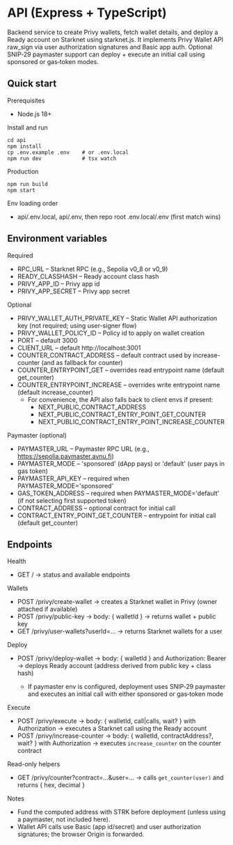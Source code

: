 # API (Express + TypeScript)

Backend service to create Privy wallets, fetch wallet details, and deploy a Ready account on Starknet using starknet.js. It implements Privy Wallet API raw_sign via user authorization signatures and Basic app auth. Optional SNIP‑29 paymaster support can deploy + execute an initial call using sponsored or gas‑token modes.

## Quick start

Prerequisites
- Node.js 18+

Install and run
```
cd api
npm install
cp .env.example .env    # or .env.local
npm run dev             # tsx watch
```

Production
```
npm run build
npm start
```

Env loading order
- api/.env.local, api/.env, then repo root .env.local/.env (first match wins)

## Environment variables

Required
- RPC_URL – Starknet RPC (e.g., Sepolia v0_8 or v0_9)
- READY_CLASSHASH – Ready account class hash
- PRIVY_APP_ID – Privy app id
- PRIVY_APP_SECRET – Privy app secret

Optional
- PRIVY_WALLET_AUTH_PRIVATE_KEY – Static Wallet API authorization key (not required; using user-signer flow)
- PRIVY_WALLET_POLICY_ID – Policy id to apply on wallet creation
- PORT – default 3000
- CLIENT_URL – default http://localhost:3001
- COUNTER_CONTRACT_ADDRESS – default contract used by increase-counter (and as fallback for counter)
- COUNTER_ENTRYPOINT_GET – overrides read entrypoint name (default get_counter)
- COUNTER_ENTRYPOINT_INCREASE – overrides write entrypoint name (default increase_counter)
  - For convenience, the API also falls back to client envs if present:
    - NEXT_PUBLIC_CONTRACT_ADDRESS
    - NEXT_PUBLIC_CONTRACT_ENTRY_POINT_GET_COUNTER
    - NEXT_PUBLIC_CONTRACT_ENTRY_POINT_INCREASE_COUNTER

Paymaster (optional)
- PAYMASTER_URL – Paymaster RPC URL (e.g., https://sepolia.paymaster.avnu.fi)
- PAYMASTER_MODE – 'sponsored' (dApp pays) or 'default' (user pays in gas token)
- PAYMASTER_API_KEY – required when PAYMASTER_MODE='sponsored'
- GAS_TOKEN_ADDRESS – required when PAYMASTER_MODE='default' (if not selecting first supported token)
- CONTRACT_ADDRESS – optional contract for initial call
- CONTRACT_ENTRY_POINT_GET_COUNTER – entrypoint for initial call (default get_counter)

## Endpoints

Health
- GET / → status and available endpoints

Wallets
- POST /privy/create-wallet → creates a Starknet wallet in Privy (owner attached if available)
- POST /privy/public-key → body: { walletId } → returns wallet + public key
- GET  /privy/user-wallets?userId=… → returns Starknet wallets for a user

Deploy
- POST /privy/deploy-wallet → body: { walletId } and Authorization: Bearer <user JWT> → deploys Ready account (address derived from public key + class hash)
   - If paymaster env is configured, deployment uses SNIP‑29 paymaster and executes an initial call with either sponsored or gas‑token mode

Execute
- POST /privy/execute → body: { walletId, call|calls, wait? } with Authorization → executes a Starknet call using the Ready account
- POST /privy/increase-counter → body: { walletId, contractAddress?, wait? } with Authorization → executes `increase_counter` on the counter contract

Read-only helpers
- GET /privy/counter?contract=…&user=… → calls `get_counter(user)` and returns { hex, decimal }

Notes
- Fund the computed address with STRK before deployment (unless using a paymaster, not included here).
- Wallet API calls use Basic (app id/secret) and user authorization signatures; the browser Origin is forwarded.

